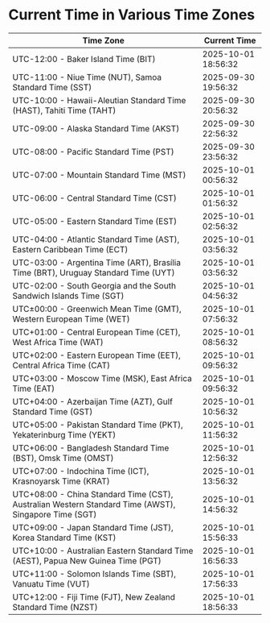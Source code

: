# Current Time in Various Time Zones

| Time Zone | Current Time |
|-----------|--------------|
| UTC-12:00 - Baker Island Time (BIT) | 2025-10-01 18:56:32 |
| UTC-11:00 - Niue Time (NUT), Samoa Standard Time (SST) | 2025-09-30 19:56:32 |
| UTC-10:00 - Hawaii-Aleutian Standard Time (HAST), Tahiti Time (TAHT) | 2025-09-30 20:56:32 |
| UTC-09:00 - Alaska Standard Time (AKST) | 2025-09-30 22:56:32 |
| UTC-08:00 - Pacific Standard Time (PST) | 2025-09-30 23:56:32 |
| UTC-07:00 - Mountain Standard Time (MST) | 2025-10-01 00:56:32 |
| UTC-06:00 - Central Standard Time (CST) | 2025-10-01 01:56:32 |
| UTC-05:00 - Eastern Standard Time (EST) | 2025-10-01 02:56:32 |
| UTC-04:00 - Atlantic Standard Time (AST), Eastern Caribbean Time (ECT) | 2025-10-01 03:56:32 |
| UTC-03:00 - Argentina Time (ART), Brasília Time (BRT), Uruguay Standard Time (UYT) | 2025-10-01 03:56:32 |
| UTC-02:00 - South Georgia and the South Sandwich Islands Time (SGT) | 2025-10-01 04:56:32 |
| UTC±00:00 - Greenwich Mean Time (GMT), Western European Time (WET) | 2025-10-01 07:56:32 |
| UTC+01:00 - Central European Time (CET), West Africa Time (WAT) | 2025-10-01 08:56:32 |
| UTC+02:00 - Eastern European Time (EET), Central Africa Time (CAT) | 2025-10-01 09:56:32 |
| UTC+03:00 - Moscow Time (MSK), East Africa Time (EAT) | 2025-10-01 09:56:32 |
| UTC+04:00 - Azerbaijan Time (AZT), Gulf Standard Time (GST) | 2025-10-01 10:56:32 |
| UTC+05:00 - Pakistan Standard Time (PKT), Yekaterinburg Time (YEKT) | 2025-10-01 11:56:32 |
| UTC+06:00 - Bangladesh Standard Time (BST), Omsk Time (OMST) | 2025-10-01 12:56:32 |
| UTC+07:00 - Indochina Time (ICT), Krasnoyarsk Time (KRAT) | 2025-10-01 13:56:32 |
| UTC+08:00 - China Standard Time (CST), Australian Western Standard Time (AWST), Singapore Time (SGT) | 2025-10-01 14:56:32 |
| UTC+09:00 - Japan Standard Time (JST), Korea Standard Time (KST) | 2025-10-01 15:56:33 |
| UTC+10:00 - Australian Eastern Standard Time (AEST), Papua New Guinea Time (PGT) | 2025-10-01 16:56:33 |
| UTC+11:00 - Solomon Islands Time (SBT), Vanuatu Time (VUT) | 2025-10-01 17:56:33 |
| UTC+12:00 - Fiji Time (FJT), New Zealand Standard Time (NZST) | 2025-10-01 18:56:33 |
